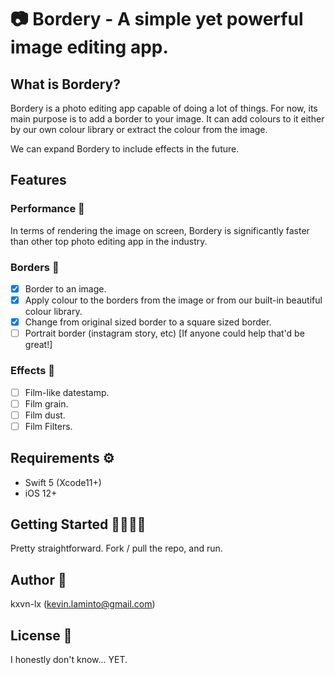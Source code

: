 


# 📷 Bordery - A simple yet powerful image editing app.

## What is Bordery? 
Bordery is a photo editing app capable of doing a lot of things. For now, 
its main purpose is to add a border to your image. It can add colours to it either by our own colour library or extract the colour from the image.

We can expand Bordery to include effects in the future.

## Features
### Performance  🚀

In terms of rendering the image on screen, Bordery is significantly faster than other top photo editing app in the industry.

### Borders 🔲
* [x] Border to an image.
* [x] Apply colour to the borders from the image or from our built-in beautiful colour library.
* [x] Change from original sized border to a square sized border.
* [ ] Portrait border (instagram story, etc) [If anyone could help that'd be great!]

### Effects 🎨
* [ ] Film-like datestamp.
* [ ] Film grain.
* [ ] Film dust.
* [ ] Film Filters.

## Requirements ⚙️

* Swift 5 (Xcode11+)
* iOS 12+

## Getting Started  👨‍💻👩‍💻

Pretty straightforward. 
Fork / pull the repo, and run.

## Author  👻

kxvn-lx (kevin.laminto@gmail.com)

## License  📄

I honestly don't know... YET.


